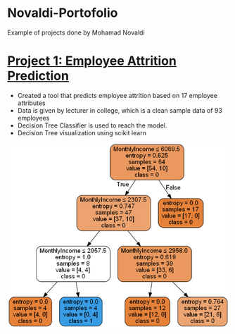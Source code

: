 # Novaldi-Portofolio
Example of projects done by Mohamad Novaldi

# [Project 1: Employee Attrition Prediction](https://github.com/novaldi21/ds_attrition_project)
* Created a tool that predicts employee attrition based on 17 employee attributes
* Data is given by lecturer in college, which is a clean sample data of 93 employees
* Decision Tree Classifier is used to reach the model. 
* Decision Tree visualization using scikit learn

![](/images/attrition.png)
